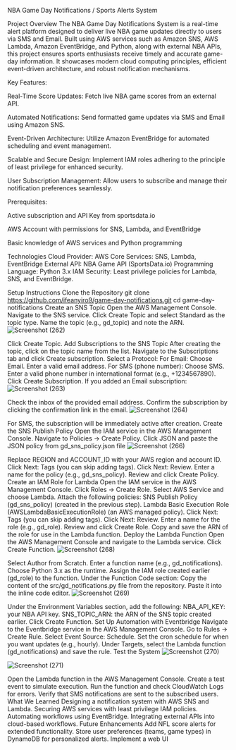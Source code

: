 NBA Game Day Notifications / Sports Alerts System

Project Overview
The NBA Game Day Notifications System is a real-time alert platform designed to deliver live NBA game updates directly to users via SMS and Email. Built using AWS services such as Amazon SNS, AWS Lambda, Amazon EventBridge, and Python, along with external NBA APIs, this project ensures sports enthusiasts receive timely and accurate game-day information. It showcases modern cloud computing principles, efficient event-driven architecture, and robust notification mechanisms.

Key Features:

Real-Time Score Updates: Fetch live NBA game scores from an external API.

Automated Notifications: Send formatted game updates via SMS and Email using Amazon SNS.

Event-Driven Architecture: Utilize Amazon EventBridge for automated scheduling and event management.

Scalable and Secure Design: Implement IAM roles adhering to the principle of least privilege for enhanced security.

User Subscription Management: Allow users to subscribe and manage their notification preferences seamlessly.

Prerequisites:

Active subscription and API Key from sportsdata.io

AWS Account with permissions for SNS, Lambda, and EventBridge

Basic knowledge of AWS services and Python programming

Technologies
Cloud Provider: AWS
Core Services: SNS, Lambda, EventBridge
External API: NBA Game API (SportsData.io)
Programming Language: Python 3.x
IAM Security:
Least privilege policies for Lambda, SNS, and EventBridge.

Setup Instructions
Clone the Repository
git clone https://github.com/ifeanyiro9/game-day-notifications.git
cd game-day-notifications
Create an SNS Topic
Open the AWS Management Console.
Navigate to the SNS service.
Click Create Topic and select Standard as the topic type.
Name the topic (e.g., gd_topic) and note the ARN.
![Screenshot (262)](https://github.com/user-attachments/assets/d403eb6d-40c6-44d0-9229-ee2174345eed)

Click Create Topic.
Add Subscriptions to the SNS Topic
After creating the topic, click on the topic name from the list.
Navigate to the Subscriptions tab and click Create subscription.
Select a Protocol:
For Email:
Choose Email.
Enter a valid email address.
For SMS (phone number):
Choose SMS.
Enter a valid phone number in international format (e.g., +1234567890).
Click Create Subscription.
If you added an Email subscription:
![Screenshot (263)](https://github.com/user-attachments/assets/9d84cd93-e8a5-4752-b954-ae8f24323fd3)

Check the inbox of the provided email address.
Confirm the subscription by clicking the confirmation link in the email.
![Screenshot (264)](https://github.com/user-attachments/assets/8f10c585-ccae-45bb-b847-bf429991131d)

For SMS, the subscription will be immediately active after creation.
Create the SNS Publish Policy
Open the IAM service in the AWS Management Console.
Navigate to Policies → Create Policy.
Click JSON and paste the JSON policy from gd_sns_policy.json file
![Screenshot (266)](https://github.com/user-attachments/assets/5f99433c-9e6b-45a4-b688-ffb300690006)

Replace REGION and ACCOUNT_ID with your AWS region and account ID.
Click Next: Tags (you can skip adding tags).
Click Next: Review.
Enter a name for the policy (e.g., gd_sns_policy).
Review and click Create Policy.
Create an IAM Role for Lambda
Open the IAM service in the AWS Management Console.
Click Roles → Create Role.
Select AWS Service and choose Lambda.
Attach the following policies:
SNS Publish Policy (gd_sns_policy) (created in the previous step).
Lambda Basic Execution Role (AWSLambdaBasicExecutionRole) (an AWS managed policy).
Click Next: Tags (you can skip adding tags).
Click Next: Review.
Enter a name for the role (e.g., gd_role).
Review and click Create Role.
Copy and save the ARN of the role for use in the Lambda function.
Deploy the Lambda Function
Open the AWS Management Console and navigate to the Lambda service.
Click Create Function.
![Screenshot (268)](https://github.com/user-attachments/assets/494b12e4-a900-4312-bdcf-43eee0d51c5a)

Select Author from Scratch.
Enter a function name (e.g., gd_notifications).
Choose Python 3.x as the runtime.
Assign the IAM role created earlier (gd_role) to the function.
Under the Function Code section:
Copy the content of the src/gd_notifications.py file from the repository.
Paste it into the inline code editor.
![Screenshot (269)](https://github.com/user-attachments/assets/6fb89039-f97e-4635-a6ad-e01d7ac8806d)

Under the Environment Variables section, add the following:
NBA_API_KEY: your NBA API key.
SNS_TOPIC_ARN: the ARN of the SNS topic created earlier.
Click Create Function.
Set Up Automation with Eventbridge
Navigate to the Eventbridge service in the AWS Management Console.
Go to Rules → Create Rule.
Select Event Source: Schedule.
Set the cron schedule for when you want updates (e.g., hourly).
Under Targets, select the Lambda function (gd_notifications) and save the rule.
Test the System
![Screenshot (270)](https://github.com/user-attachments/assets/608e0ed3-e264-45e8-b0a4-8296888d667e)

![Screenshot (271)](https://github.com/user-attachments/assets/53129c82-d8d6-49f7-9b7b-93ed544f2e48)

Open the Lambda function in the AWS Management Console.
Create a test event to simulate execution.
Run the function and check CloudWatch Logs for errors.
Verify that SMS notifications are sent to the subscribed users.
What We Learned
Designing a notification system with AWS SNS and Lambda.
Securing AWS services with least privilege IAM policies.
Automating workflows using EventBridge.
Integrating external APIs into cloud-based workflows.
Future Enhancements
Add NFL score alerts for extended functionality.
Store user preferences (teams, game types) in DynamoDB for personalized alerts.
Implement a web UI
